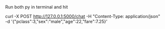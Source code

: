 Run both py in terminal and hit

curl -X POST http://127.0.0.1:5000/chat -H "Content-Type: application/json" -d '{"pclass":3,"sex":"male","age":22,"fare":7.25}'